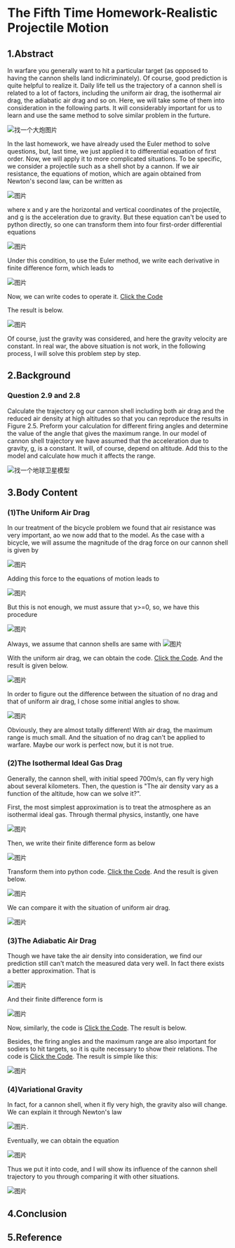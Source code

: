 # The Fifth Time Homework-Realistic Projectile Motion

## 1.Abstract
In warfare you generally want to hit a particular target (as opposed to having the cannon shells land indicriminately). Of course, good prediction is quite helpful to realize it. Daily life tell us the trajectory of a cannon shell is related to a lot of factors, including the uniform air drag, the isothermal air drag, the adiabatic air drag and so on. Here, we will take some of them into consideration in the following parts. It will considerably important for us to learn and use the same method to solve similar problem in the furture.

![找一个大炮图片](https://github.com/TanMingjun/compuational_physics_N2014301020106/blob/master/shujubao/Ex_5/figure/figure1.png)

In the last homework, we have already used the Euler method to solve questions, but, last time, we just applied it to differential equation of first order. Now, we will apply it to more complicated situations. To be specific, we consider a projectile such as a shell shot by a cannon. If we air resistance, the equations of motion, which are again obtained from Newton's second law, can be written as

![图片](https://github.com/TanMingjun/compuational_physics_N2014301020106/blob/master/shujubao/Ex_5/Equation/equation1.png)

where x and y are the horizontal and vertical coordinates of the projectile, and g is the acceleration due to gravity. But these equation can't be used to python directly, so one can transform them into four first-order differential equations

![图片](https://github.com/TanMingjun/compuational_physics_N2014301020106/blob/master/shujubao/Ex_5/Equation/equation2.png)

Under this condition, to use the Euler method, we write each derivative in finite difference form, which leads to

![图片](https://github.com/TanMingjun/compuational_physics_N2014301020106/blob/master/shujubao/Ex_5/Equation/equation3.png)

Now, we can write codes to operate it. [Click the Code](https://github.com/TanMingjun/compuational_physics_N2014301020106/blob/master/shujubao/Ex_5/code/%E5%8A%A0%E5%86%9C%E7%82%AE%E6%97%A0%E9%98%BB.py)

The result is below.

![图片](https://github.com/TanMingjun/compuational_physics_N2014301020106/blob/master/shujubao/Ex_5/figure/figure_1.png)

Of course, just the gravity was considered, and here the gravity velocity are constant. In real war, the above situation is not work, in the following process, I will solve this problem step by step.

## 2.Background
### Question 2.9 and 2.8
Calculate the trajectory og our cannon shell including both air drag and the reduced air density at high altitudes so that you can reproduce the results in Figure 2.5. Preform your calculation for different firing angles and determine the value of the angle that gives the maximum range. In our model of cannon shell trajectory we have assumed that the acceleration due to gravity, g, is a constant. It will, of course, depend on altitude. Add this to the model and calculate how much it affects the range.

![找一个地球卫星模型](https://github.com/TanMingjun/compuational_physics_N2014301020106/blob/master/shujubao/Ex_5/figure/figure2.png)

## 3.Body Content
### (1)The Uniform Air Drag
In our treatment of the bicycle problem we found that air resistance was very important, ao we now add that to the model. As the case with a bicycle, we will assume the magnitude of the drag force on our cannon shell is given by

![图片](https://github.com/TanMingjun/compuational_physics_N2014301020106/blob/master/shujubao/Ex_5/Equation/equation4.png)

Adding this force to the equations of motion leads to

![图片](https://github.com/TanMingjun/compuational_physics_N2014301020106/blob/master/shujubao/Ex_5/Equation/equation5.png)

But this is not enough, we must assure that y>=0, so, we have this procedure

![图片](https://github.com/TanMingjun/compuational_physics_N2014301020106/blob/master/shujubao/Ex_5/Equation/equation6.png)

Always, we assume that cannon shells are same with ![图片](https://github.com/TanMingjun/compuational_physics_N2014301020106/blob/master/shujubao/Ex_5/Equation/equation7.png)

With the uniform air drag, we can obtain the code. [Click the Code](https://github.com/TanMingjun/compuational_physics_N2014301020106/blob/master/shujubao/Ex_5/code/%E5%AF%86%E5%BA%A6%E4%B8%8D%E5%8F%9835%2045%2055.py). And the result is given below.

![图片](https://github.com/TanMingjun/compuational_physics_N2014301020106/blob/master/shujubao/Ex_5/figure/figure_2.png)

In order to figure out the difference between the situation of no drag and that of uniform air drag, I chose some initial angles to show.

![图片]()

Obviously, they are almost totally different! With air drag, the maximum range is much small. And the situation of no drag can't be applied to warfare. Maybe our work is perfect now, but it is not true.

### (2)The Isothermal Ideal Gas Drag
Generally, the cannon shell, with initial speed 700m/s, can fly very high about several kilometers. Then, the question is "The air density vary as a function of the altitude, how can we solve it?". 

First, the most simplest approximation is to treat the atmosphere as an isothermal ideal gas. Through thermal physics, instantly, one have

![图片](https://github.com/TanMingjun/compuational_physics_N2014301020106/blob/master/shujubao/Ex_5/Equation/equation8.png)

Then, we write their finite difference form as below

![图片](https://github.com/TanMingjun/compuational_physics_N2014301020106/blob/master/shujubao/Ex_5/Equation/equation9.png)

Transform them into python code. [Click the Code](). And the result is given below.

![图片]()

We can compare it with the situation of uniform air drag.

![图片]()

### (3)The Adiabatic Air Drag
Though we have take the air density into consideration, we find our prediction still can't match the measured data very well. In fact there exists a better approximation. That is 

![图片](https://github.com/TanMingjun/compuational_physics_N2014301020106/blob/master/shujubao/Ex_5/Equation/equation10.png)

And  their finite difference form is

![图片](https://github.com/TanMingjun/compuational_physics_N2014301020106/blob/master/shujubao/Ex_5/Equation/equation11.png)

Now, similarly, the code is [Click the Code](). The result is below.

Besides, the firing angles and the maximum range are also important for sodiers to hit targets, so it is quite necessary to show their relations. The code is [Click the Code](). The result is simple like this:

![图片]()

### (4)Variational Gravity
In fact, for a cannon shell, when it fly very high, the gravity also will change. We can explain it through Newton's law 

![图片](https://github.com/TanMingjun/compuational_physics_N2014301020106/blob/master/shujubao/Ex_5/Equation/equation12.png).

Eventually, we can obtain the equation 

![图片](https://github.com/TanMingjun/compuational_physics_N2014301020106/blob/master/shujubao/Ex_5/Equation/equation13.png)

Thus we put it into code, and I will show its influence of the cannon shell trajectory to you through comparing it with other situations.

![图片]()

## 4.Conclusion

## 5.Reference



